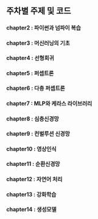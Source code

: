 
## 주차별 주제 및 코드

#### chapter2 : 파이썬과 넘파이 복습

#### chapter3 : 머신러닝의 기초

#### chapter4 : 선형회귀

#### chapter5 : 퍼셉트론

#### chapter6 : 다층 퍼셉트론

#### chapter7 : MLP와 케라스 라이브러리

#### chapter8 : 심층신경망

#### chapter9 : 컨벌루션 신경망

#### chapter10 : 영상인식

#### chapter11 : 순환신경망

#### chapter12 : 자연어 처리

#### chapter13 : 강화학습

#### chapter14 : 생성모델

